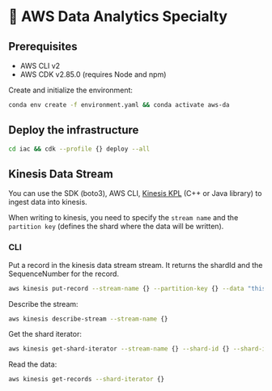# :rocket: AWS Data Analytics Specialty

## Prerequisites

- AWS CLI v2
- AWS CDK v2.85.0 (requires Node and npm)

Create and initialize the environment:
```bash
conda env create -f environment.yaml && conda activate aws-da
```

## Deploy the infrastructure

```bash
cd iac && cdk --profile {} deploy --all
```

## Kinesis Data Stream

You can use the SDK (boto3), AWS CLI, [Kinesis KPL](https://github.com/awslabs/amazon-kinesis-producer) (C++ or Java library) to ingest data into kinesis.

When writing to kinesis, you need to specify the `stream name` and the `partition key` (defines the shard where the data will be written).

### CLI

Put a record in the kinesis data stream stream. It returns the shardId and the SequenceNumber for the record.
```bash
aws kinesis put-record --stream-name {} --partition-key {} --data "this is my data" --cli-binary-format raw-in-base64-out
```

Describe the stream:
```bash
aws kinesis describe-stream --stream-name {}
```

Get the shard iterator:
```bash
aws kinesis get-shard-iterator --stream-name {} --shard-id {} --shard-iterator-type TRIM_HORIZON
```

Read the data:
```bash
aws kinesis get-records --shard-iterator {}
```
